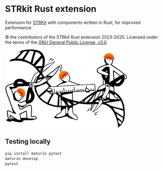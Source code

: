# STRkit Rust extension

Extension for [STRKit](https://github.com/davidlougheed/strkit)
with components written in Rust, for improved performance.

&copy; the contributors of the STRkit Rust extension 2023-2025. Licensed under
the terms of the [GNU General Public License, v3.0](./LICENSE).

<img src="./rust_ext_logo.png" alt="STRkit Rust Extension Logo" width="400" height="259" />


## Testing locally

```bash
pip install maturin pytest
maturin develop
pytest
```
